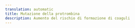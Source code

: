 ```yaml
---
translation: automatic
title: Mutazione della protrombina
description: Aumento del rischio di formazione di coaguli
---
```

